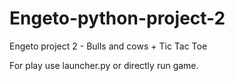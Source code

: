 # Engeto-python-project-2
Engeto project 2 - Bulls and cows + Tic Tac Toe

For play use launcher.py or directly run game.